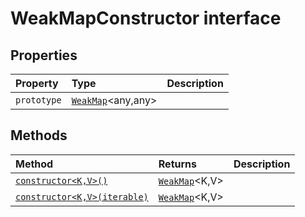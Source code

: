 # WeakMapConstructor interface










## Properties

| Property	   | Type	| Description|
|:-------------|:-------|:-----------|
|`prototype`      | [`WeakMap`](../es6-collections/weakmap.md)<any,any> |  |




## Methods

| Method	   |  Returns	| Description|
|:-------------|:-------|:-----------|
|[`constructor<K,V>()`](#constructor<kv>)      | [`WeakMap`](../es6-collections/weakmap.md)<K,V> |  |
|[`constructor<K,V>(iterable)`](#constructor<kv>iterable)      | [`WeakMap`](../es6-collections/weakmap.md)<K,V> |  |



